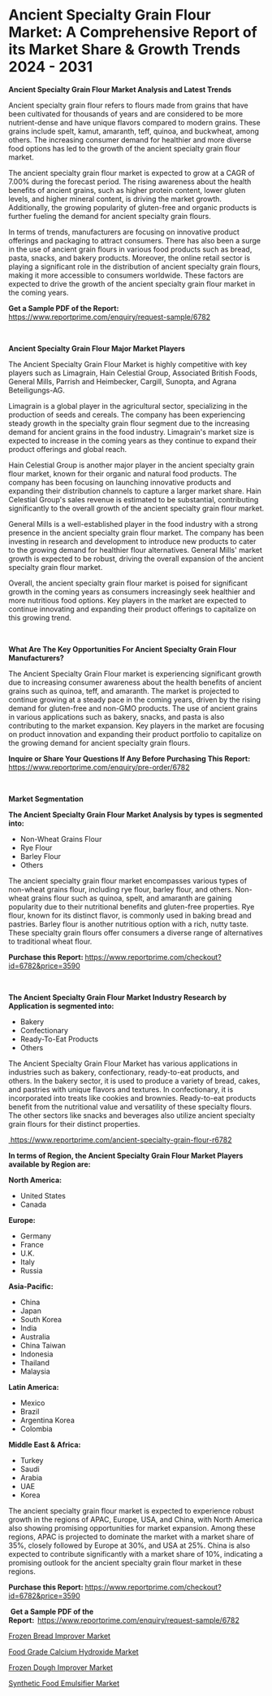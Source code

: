 <p><h1>Ancient Specialty Grain Flour Market: A Comprehensive Report of its Market Share & Growth Trends 2024 - 2031</h1></p><p><strong>Ancient Specialty Grain Flour Market Analysis and Latest Trends</strong></p>
<p><p>Ancient specialty grain flour refers to flours made from grains that have been cultivated for thousands of years and are considered to be more nutrient-dense and have unique flavors compared to modern grains. These grains include spelt, kamut, amaranth, teff, quinoa, and buckwheat, among others. The increasing consumer demand for healthier and more diverse food options has led to the growth of the ancient specialty grain flour market.</p><p>The ancient specialty grain flour market is expected to grow at a CAGR of 7.00% during the forecast period. The rising awareness about the health benefits of ancient grains, such as higher protein content, lower gluten levels, and higher mineral content, is driving the market growth. Additionally, the growing popularity of gluten-free and organic products is further fueling the demand for ancient specialty grain flours.</p><p>In terms of trends, manufacturers are focusing on innovative product offerings and packaging to attract consumers. There has also been a surge in the use of ancient grain flours in various food products such as bread, pasta, snacks, and bakery products. Moreover, the online retail sector is playing a significant role in the distribution of ancient specialty grain flours, making it more accessible to consumers worldwide. These factors are expected to drive the growth of the ancient specialty grain flour market in the coming years.</p></p>
<p><strong>Get a Sample PDF of the Report:&nbsp;</strong> <a href="https://www.reportprime.com/enquiry/request-sample/6782">https://www.reportprime.com/enquiry/request-sample/6782</a></p>
<p>&nbsp;</p>
<p><strong>Ancient Specialty Grain Flour Major Market Players</strong></p>
<p><p>The Ancient Specialty Grain Flour Market is highly competitive with key players such as Limagrain, Hain Celestial Group, Associated British Foods, General Mills, Parrish and Heimbecker, Cargill, Sunopta, and Agrana Beteiligungs-AG.</p><p>Limagrain is a global player in the agricultural sector, specializing in the production of seeds and cereals. The company has been experiencing steady growth in the specialty grain flour segment due to the increasing demand for ancient grains in the food industry. Limagrain's market size is expected to increase in the coming years as they continue to expand their product offerings and global reach.</p><p>Hain Celestial Group is another major player in the ancient specialty grain flour market, known for their organic and natural food products. The company has been focusing on launching innovative products and expanding their distribution channels to capture a larger market share. Hain Celestial Group's sales revenue is estimated to be substantial, contributing significantly to the overall growth of the ancient specialty grain flour market.</p><p>General Mills is a well-established player in the food industry with a strong presence in the ancient specialty grain flour market. The company has been investing in research and development to introduce new products to cater to the growing demand for healthier flour alternatives. General Mills' market growth is expected to be robust, driving the overall expansion of the ancient specialty grain flour market.</p><p>Overall, the ancient specialty grain flour market is poised for significant growth in the coming years as consumers increasingly seek healthier and more nutritious food options. Key players in the market are expected to continue innovating and expanding their product offerings to capitalize on this growing trend.</p></p>
<p>&nbsp;</p>
<p><strong>What Are The Key Opportunities For Ancient Specialty Grain Flour Manufacturers?</strong></p>
<p><p>The Ancient Specialty Grain Flour market is experiencing significant growth due to increasing consumer awareness about the health benefits of ancient grains such as quinoa, teff, and amaranth. The market is projected to continue growing at a steady pace in the coming years, driven by the rising demand for gluten-free and non-GMO products. The use of ancient grains in various applications such as bakery, snacks, and pasta is also contributing to the market expansion. Key players in the market are focusing on product innovation and expanding their product portfolio to capitalize on the growing demand for ancient specialty grain flours.</p></p>
<p><strong>Inquire or Share Your Questions If Any Before Purchasing This Report:</strong> <a href="https://www.reportprime.com/enquiry/pre-order/6782">https://www.reportprime.com/enquiry/pre-order/6782</a></p>
<p>&nbsp;</p>
<p><strong>Market Segmentation</strong></p>
<p><strong>The Ancient Specialty Grain Flour Market Analysis by types is segmented into:</strong></p>
<p><ul><li>Non-Wheat Grains Flour</li><li>Rye Flour</li><li>Barley Flour</li><li>Others</li></ul></p>
<p><p>The ancient specialty grain flour market encompasses various types of non-wheat grains flour, including rye flour, barley flour, and others. Non-wheat grains flour such as quinoa, spelt, and amaranth are gaining popularity due to their nutritional benefits and gluten-free properties. Rye flour, known for its distinct flavor, is commonly used in baking bread and pastries. Barley flour is another nutritious option with a rich, nutty taste. These specialty grain flours offer consumers a diverse range of alternatives to traditional wheat flour.</p></p>
<p><strong>Purchase this Report:&nbsp;</strong><a href="https://www.reportprime.com/checkout?id=6782&price=3590">https://www.reportprime.com/checkout?id=6782&price=3590</a></p>
<p>&nbsp;</p>
<p><strong>The Ancient Specialty Grain Flour Market Industry Research by Application is segmented into:</strong></p>
<p><ul><li>Bakery</li><li>Confectionary</li><li>Ready-To-Eat Products</li><li>Others</li></ul></p>
<p><p>The Ancient Specialty Grain Flour Market has various applications in industries such as bakery, confectionary, ready-to-eat products, and others. In the bakery sector, it is used to produce a variety of bread, cakes, and pastries with unique flavors and textures. In confectionary, it is incorporated into treats like cookies and brownies. Ready-to-eat products benefit from the nutritional value and versatility of these specialty flours. The other sectors like snacks and beverages also utilize ancient specialty grain flours for their distinct properties.</p></p>
<p><a href="https://www.reportprime.com/ancient-specialty-grain-flour-r6782">&nbsp;https://www.reportprime.com/ancient-specialty-grain-flour-r6782</a></p>
<p><strong>In terms of Region, the Ancient Specialty Grain Flour Market Players available by Region are:</strong></p>
<p>
    <p> <strong> North America: </strong>
        <ul>
            <li>United States</li>
            <li>Canada</li>
        </ul>
        </p> 
    <p> <strong> Europe: </strong>
        <ul>
            <li>Germany</li>
            <li>France</li>
            <li>U.K.</li>
            <li>Italy</li>
            <li>Russia</li>
        </ul>
        </p> 
    <p> <strong> Asia-Pacific: </strong>
        <ul>
            <li>China</li>
            <li>Japan</li>
            <li>South Korea</li>
            <li>India</li>
            <li>Australia</li>
            <li>China Taiwan</li>
            <li>Indonesia</li>
            <li>Thailand</li>
            <li>Malaysia</li>
        </ul>
        </p> 
    <p> <strong> Latin America: </strong>
        <ul>
            <li>Mexico</li>
            <li>Brazil</li>
            <li>Argentina Korea</li>
            <li>Colombia</li>
        </ul>
        </p> 
    <p> <strong> Middle East & Africa: </strong>
        <ul>
            <li>Turkey</li>
            <li>Saudi</li>
            <li>Arabia</li>
            <li>UAE</li>
            <li>Korea</li>
        </ul>
    </p>
    </p>
<p><p>The ancient specialty grain flour market is expected to experience robust growth in the regions of APAC, Europe, USA, and China, with North America also showing promising opportunities for market expansion. Among these regions, APAC is projected to dominate the market with a market share of 35%, closely followed by Europe at 30%, and USA at 25%. China is also expected to contribute significantly with a market share of 10%, indicating a promising outlook for the ancient specialty grain flour market in these regions.</p></p>
<p><strong>Purchase this Report: </strong><a href="https://www.reportprime.com/checkout?id=6782&price=3590">https://www.reportprime.com/checkout?id=6782&price=3590</a></p>
<p>&nbsp;<strong>Get a Sample PDF of the Report:&nbsp;&nbsp;</strong><a href="https://www.reportprime.com/enquiry/request-sample/6782">https://www.reportprime.com/enquiry/request-sample/6782</a></p>
<p><strong></strong></p>
<p><p><a href="https://github.com/btwcqfvq34/Market-Research-Report-List-2/blob/main/frozen-bread-improver-market.md">Frozen Bread Improver Market</a></p><p><a href="https://github.com/trameciabutler45/Market-Research-Report-List-1/blob/main/food-grade-calcium-hydroxide-market.md">Food Grade Calcium Hydroxide Market</a></p><p><a href="https://github.com/ochgvvcj16/Market-Research-Report-List-1/blob/main/frozen-dough-improver-market.md">Frozen Dough Improver Market</a></p><p><a href="https://github.com/JosephMorgnlvXXff/Market-Research-Report-List-1/blob/main/synthetic-food-emulsifier-market.md">Synthetic Food Emulsifier Market</a></p></p>